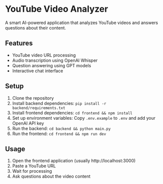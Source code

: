 # YouTube Video Analyzer

A smart AI-powered application that analyzes YouTube videos and answers questions about their content.

## Features

- YouTube video URL processing
- Audio transcription using OpenAI Whisper
- Question answering using GPT models
- Interactive chat interface

## Setup

1. Clone the repository
2. Install backend dependencies: `pip install -r backend/requirements.txt`
3. Install frontend dependencies: `cd frontend && npm install`
4. Set up environment variables: Copy `.env.example` to `.env` and add your OpenAI API key
5. Run the backend: `cd backend && python main.py`
6. Run the frontend: `cd frontend && npm run dev`

## Usage

1. Open the frontend application (usually http://localhost:3000)
2. Paste a YouTube URL
3. Wait for processing
4. Ask questions about the video content
